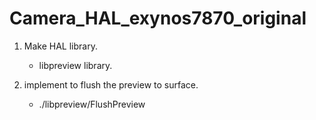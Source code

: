 # Camera_HAL_exynos7870_original

1. Make HAL library.
   - libpreview library.
   
2. implement to flush the preview to surface.
   - ./libpreview/FlushPreview
